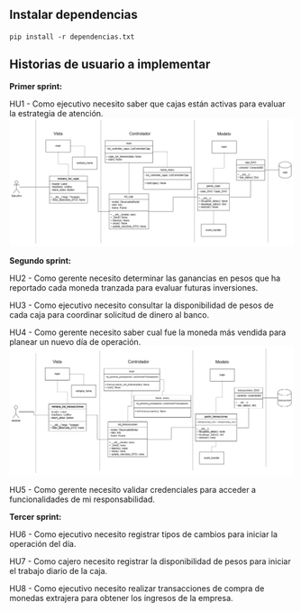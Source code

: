 
## Instalar dependencias
```
pip install -r dependencias.txt
```


## Historias de usuario a implementar

**Primer sprint:**

HU1 - Como ejecutivo necesito saber que cajas están activas para evaluar la estrategia de atención.
![Diagrama HU1](Diagramas/HU1_mostrarCajasDisponibles.drawio.png)



**Segundo sprint:**

HU2 - Como gerente necesito determinar las ganancias en pesos que ha reportado cada moneda tranzada para evaluar futuras inversiones.

HU3 - Como ejecutivo necesito consultar la disponibilidad de pesos de cada caja para coordinar solicitud de dinero al banco.

HU4 - Como gerente necesito saber cual fue la moneda más vendida para planear un nuevo día de operación.
![Diagrama HU4](Diagramas/HU4_monedaMasVendida.png)



HU5 - Como gerente necesito validar credenciales para acceder a funcionalidades de mi responsabilidad.


**Tercer sprint:**

HU6 - Como ejecutivo necesito registrar tipos de cambios para iniciar la operación del día.

HU7 - Como cajero necesito registrar la disponibilidad de pesos para iniciar el trabajo diario de la caja.

HU8 - Como ejecutivo necesito realizar transacciones de compra de monedas extrajera para obtener los ingresos de la empresa.
